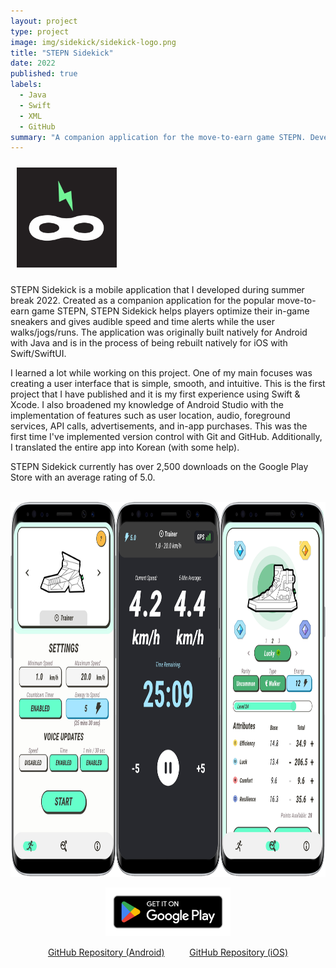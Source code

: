 ```yaml
---
layout: project
type: project
image: img/sidekick/sidekick-logo.png
title: "STEPN Sidekick"
date: 2022
published: true
labels:
  - Java
  - Swift
  - XML
  - GitHub
summary: "A companion application for the move-to-earn game STEPN. Developed natively for both Android and iOS."
---
```


<img width="160px" class="rounded float-end" vspace="10px" hspace="10px" src="../img/sidekick/sidekick-logo.png" alt="STEPN Sidekick Logo">

STEPN Sidekick is a mobile application that I developed during summer break 2022. Created as a companion application for the popular move-to-earn game STEPN, STEPN Sidekick helps players optimize their in-game sneakers and gives audible speed and time alerts while the user walks/jogs/runs. The application was originally built natively for Android with Java and is in the process of being rebuilt natively for iOS with Swift/SwiftUI.

I learned a lot while working on this project. One of my main focuses was creating a user interface that is simple, smooth, and intuitive. This is the first project that I have published and it is my first experience using Swift & Xcode. I also broadened my knowledge of Android Studio with the implementation of features such as user location, audio, foreground services, API calls, advertisements, and in-app purchases. This was the first time I've implemented version control with Git and GitHub. Additionally, I translated the entire app into Korean (with some help).

STEPN Sidekick currently has over 2,500 downloads on the Google Play Store with an average rating of 5.0.
<br><br>

<p style="text-align:center;">
  <img height="600px" src="../img/sidekick/sidekick-screenshot.png" alt="STEPN Sidekick Screenshots">
</p>

<p style="text-align:center;">
  <a href="https://play.google.com/store/apps/details?id=stepn.sidekick.stepnsidekick" target="_blank">
    <img width="200px" src="../img/sidekick/google-play-badge.png" alt="Google Play Link" />
  </a>
</p>

<p style="text-align:center;">
  <a href="https://github.com/robertgodfrey/STEPN-Sidekick" target="_blank">GitHub Repository (Android)</a>
  &emsp; &emsp;
  <a href="https://github.com/robertgodfrey/STEPN-Sidekick-iOS" target="_blank">GitHub Repository (iOS)</a>
</p>
